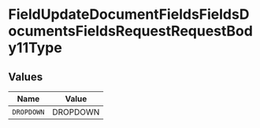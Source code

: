 # FieldUpdateDocumentFieldsFieldsDocumentsFieldsRequestRequestBody11Type


## Values

| Name       | Value      |
| ---------- | ---------- |
| `DROPDOWN` | DROPDOWN   |